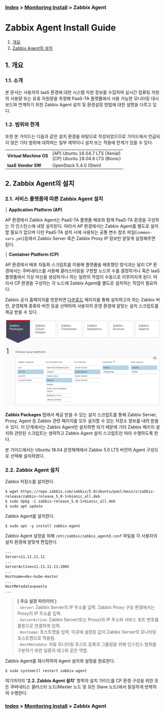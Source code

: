 ### [Index](https://github.com/PaaS-TA/Guide/tree/working-new-template) > [Monitoring Install](PAAS-TA_MONITORING_INSTALL_GUIDE.md) > Zabbix Agent


# Zabbix Agent Install Guide
1. [개요](#1)
2. [Zabbix Agent의 설치](#2)


## <div id="1">1. 개요


### 1.1. 소개
본 문서는 사용자의 IaaS 환경에 대한 시스템 자원 정보를 수집하여 실시간 컴퓨팅 자원의 사용량 또는 유휴 자원량을 측정해 PaaS-TA 플랫폼에서 사용 가능한 모니터링 대시보드와 연계하기 위한 Zabbix Agent 설치 및 환경설정 방법에 대한 설명을 다루고 있다.
  

### 1.2. 범위와 한계
또한 본 가이드는 다음과 같은 설치 환경을 바탕으로 작성되었으므로 가이드에서 언급되지 않은 기타 범위에 대하여는 일부 제약이나 설치 또는 적용에 한계가 있을 수 있다.

<table>
  <tr>
    <td><b>Virtual Machine OS</b></td>
    <td>[AP] Ubuntu 16.04.7 LTS (Xenial)<br>
        [CP] Ubuntu 18.04.6 LTS (Bionic)</td>
  </tr>
  <tr>
    <td><b>IaaS Vendor SW</b></td>
    <td> OpenStack 5.4.0 (Stein)
    </td>
  </tr>
</table>


## <div id="2">2. Zabbix Agent의 설치


### 2.1. 서비스 플랫폼에 따른 Zabbix Agent 설치
**│ Application Platform (AP)**  

AP 환경에서 Zabbix Agent는 PaaS-TA 플랫폼 배포와 함께 PaaS-TA 환경을 구성하는 각 인스턴스에 내장 설치된다. 따라서 AP 환경에서는 Zabbix Agent를 별도로 설치할 필요가 없으며 다만 PaaS-TA 설치 시에 사용되는 공통 변수 참조 파일(`common-vars.yml`)등에서 Zabbix Server 혹은 Zabbix Proxy IP 정보만 알맞게 설정해주면 된다.

**│ Container Platform (CP)**  

AP 환경에서 배포 자동화 스크립트를 이용해 플랫폼을 배포했던 방식과는 달리 CP 환경에서는 쿠버네티스를 사용해 클러스터링을 구현할 노드의 수를 결정하거나 혹은 IaaS 플랫폼에서 가상 머신을 생성하거나 하는 일련의 작업이 수동으로 이루어지게 된다. 따라서 CP 환경을 구성하는 각 노드에 Zabbix Agent를 별도로 설치하는 작업이 필요하다.

Zabbix 공식 홈페이지를 방문하면 [다운로드](https://www.zabbix.com/download) 페이지를 통해 설치하고자 하는 Zabbix 버전, 운영체제 종류와 버전 등을 선택하여 사용자의 운영 환경에 알맞는 설치 스크립트를 제공 받을 수 있다.

![](images/zabbix_agent_install_guide_01.png)

**Zabbix Packages** 탭에서 제공 받을 수 있는 설치 스크립트를 통해 Zabbix Server, Proxy, Agent 등 Zabbix 관련 패키지를 모두 설치할 수 있는 저장소 정보를 내려 받을 수 있다. 이 단계에서는 Zabbix Agent만 설치하면 되기 때문에 기타 Zabbix 패키지 설치와 관련된 스크립트는 생략하고 Zabbix Agent 설치 스크립트만 따라 수행하도록 한다.

본 가이드에서는 Ubuntu 18.04 운영체제에서 Zabbix 5.0 LTS 버전의 Agent 구성으로 선택해 설치하였다.


### 2.2. Zabbix Agent 설치
Zabbix 저장소를 설치한다.
```
$ wget https://repo.zabbix.com/zabbix/5.0/ubuntu/pool/main/z/zabbix-release/zabbix-release_5.0-1+bionic_all.deb
$ sudo dpkg -i zabbix-release_5.0-1+bionic_all.deb
$ sudo apt update
```

Zabbix Agent를 설치한다.
```
$ sudo apt -y install zabbix-agent
```
Zabbix Agent 설정을 위해 `/etc/zabbix/zabbix_agentd.conf` 파일을 각 사용자의 설치 환경에 알맞게 편집한다.
```
...
Server=11.11.11.11
...
ServerActive=11.11.11.11:1005
...
Hostname=dev-kube-master
...
HostMetadata=paasta
...
```
> **[ 주요 설정 파라미터 ]**  
. `Server`: Zabbix Server의 IP 주소를 입력. Zabbix Proxy 구성 환경에서는 Proxy의 IP 주소를 입력.  
. `ServerActive`: Zabbix Server(또는 Proxy)의 IP 주소와 서비스 포트 번호를 콜론으로 연결하여 입력.  
. `Hostname`: 호스트명을 입력. 이곳에 설정된 값이 Zabbix Server의 모니터링 호스트명으로 적용됨.  
. `HostMetadata`: 자동 모니터링 호스트 등록과 그룹핑을 위해 인스턴스 범위를 구분하기 위한 일종의 태그와 같은 역할.

Zabbix Agent를 재시작하여 Agent 설치와 설정을 완료한다.
```
$ sudo systemctl restart zabbix-agent
```

여기까지의 **'2.2. Zabbix Agent 설치'** 항목의 설치 가이드를 CP 환경 구성을 위한 모든 쿠버네티스 클러스터 노드(Master 노드 및 모든 Slave 노드)에서 동일하게 반복하여 수행한다.


### [Index](https://github.com/PaaS-TA/Guide/tree/working-new-template) > [Monitoring Install](PAAS-TA_MONITORING_INSTALL_GUIDE.md) > Zabbix Agent